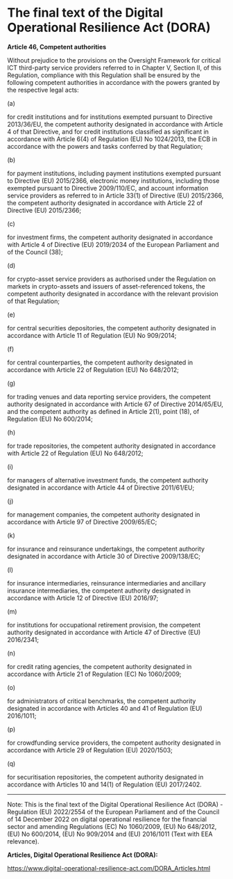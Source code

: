 



# The final text of the Digital Operational Resilience Act (DORA)


  

**Article 46, Competent authorities**


  

 Without prejudice to the provisions on the Oversight Framework for critical ICT third-party service providers referred to in Chapter V, Section II, of this Regulation, compliance with this Regulation shall be ensured by the following competent authorities in accordance with the powers granted by the respective legal acts:


  

(a)

for credit institutions and for institutions exempted pursuant to Directive 2013/36/EU, the competent authority designated in accordance with Article 4 of that Directive, and for credit institutions classified as significant in accordance with Article 6(4) of Regulation (EU) No 1024/2013, the ECB in accordance with the powers and tasks conferred by that Regulation;


  

(b)

for payment institutions, including payment institutions exempted pursuant to Directive (EU) 2015/2366, electronic money institutions, including those exempted pursuant to Directive 2009/110/EC, and account information service providers as referred to in Article 33(1) of Directive (EU) 2015/2366, the competent authority designated in accordance with Article 22 of Directive (EU) 2015/2366;


  

(c)

for investment firms, the competent authority designated in accordance with Article 4 of Directive (EU) 2019/2034 of the European Parliament and of the Council (38);


  

(d)

for crypto-asset service providers as authorised under the Regulation on markets in crypto-assets and issuers of asset-referenced tokens, the competent authority designated in accordance with the relevant provision of that Regulation;


  

(e)

for central securities depositories, the competent authority designated in accordance with Article 11 of Regulation (EU) No 909/2014;


  

(f)

for central counterparties, the competent authority designated in accordance with Article 22 of Regulation (EU) No 648/2012;


  

(g)

for trading venues and data reporting service providers, the competent authority designated in accordance with Article 67 of Directive 2014/65/EU, and the competent authority as defined in Article 2(1), point (18), of Regulation (EU) No 600/2014;


  

(h)

for trade repositories, the competent authority designated in accordance with Article 22 of Regulation (EU) No 648/2012;


  

(i)

for managers of alternative investment funds, the competent authority designated in accordance with Article 44 of Directive 2011/61/EU;


  

(j)

for management companies, the competent authority designated in accordance with Article 97 of Directive 2009/65/EC;


  

(k)

for insurance and reinsurance undertakings, the competent authority designated in accordance with Article 30 of Directive 2009/138/EC;


  

(l)

for insurance intermediaries, reinsurance intermediaries and ancillary insurance intermediaries, the competent authority designated in accordance with Article 12 of Directive (EU) 2016/97;


  

(m)

for institutions for occupational retirement provision, the competent authority designated in accordance with Article 47 of Directive (EU) 2016/2341;


  

(n)

for credit rating agencies, the competent authority designated in accordance with Article 21 of Regulation (EC) No 1060/2009;


  

(o)

for administrators of critical benchmarks, the competent authority designated in accordance with Articles 40 and 41 of Regulation (EU) 2016/1011;


  

(p)

for crowdfunding service providers, the competent authority designated in accordance with Article 29 of Regulation (EU) 2020/1503;


  

(q)

for securitisation repositories, the competent authority designated in accordance with Articles 10 and 14(1) of Regulation (EU) 2017/2402.


  



---


 Note: This is the final text of the Digital Operational Resilience Act (DORA) - Regulation (EU) 2022/2554 of the European Parliament and of the Council of 14 December 2022 on digital operational resilience for the financial sector and amending Regulations (EC) No 1060/2009, (EU) No 648/2012, (EU) No 600/2014, (EU) No 909/2014 and (EU) 2016/1011 (Text with EEA relevance).


  

 **Articles, Digital Operational Resilience Act (DORA):** 


<https://www.digital-operational-resilience-act.com/DORA_Articles.html>





